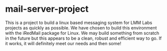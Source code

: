 # mail-server-project
This is a project to build a linux based messaging system for LMM Labs projects as quickly as possible.  We have chosen to build this environment with the iRedMail package for Linux.  We may build something from scratch in the future but this appears to be a clean, robust and efficient way to go. If it works, it will definitely meet our needs and then some!
